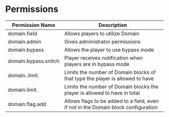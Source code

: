 # Permissions

| Permission Name | Description |
| --- | --- |
| domain.field | Allows players to utilize Domain |
| domain.admin | Gives administrator permissions |
| domain.bypass | Allows the player to use bypass mode |
| domain.bypass.snitch | Player receives notification when players are in bypass mode |
| domain.<block key>.limit.<number> | Limits the number of Domain blocks of that type the player is allowed to have |
| domain.limit.<number> | Limits the number of Domain blocks the player is allowed to have in total |
| domain.flag.add | Allows flags to be added to a field, even if not in the Domain block configuration |
